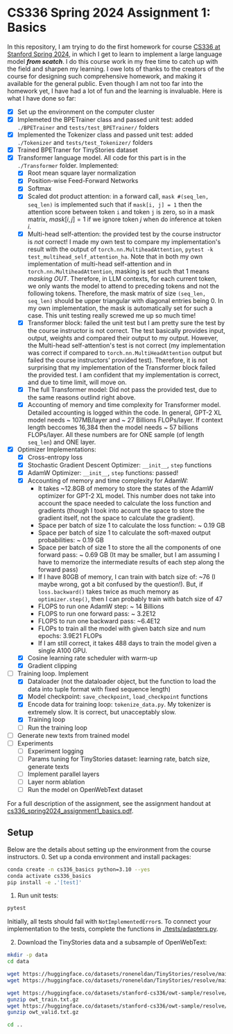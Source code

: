 # CS336 Spring 2024 Assignment 1: Basics
In this repository, I am trying to do the first homework for course [CS336 at Stanford Spring 2024](https://stanford-cs336.github.io/spring2024/), in which I get to learn to implement a large language model ***from scatch***. I do this course work in my free time to catch up with the field and sharpen my learning. I owe lots of thanks to the creators of the course for designing such comprehensive homework, and making it available for the general public. Even though I am not too far into the homework yet, I have had a lot of fun and the learning is invaluable. Here is what I have done so far:
- [x] Set up the environment on the computer cluster
- [x] Implemeted the BPETrainer class and passed unit test: added ```./BPETrainer``` and ```tests/test_BPETrainer/``` folders
- [x] Implemented the Tokenizer class and passed unit test: added ```./Tokenizer``` and ```tests/test_Tokenizer/``` folders
- [x] Trained BPETraner for TinyStories dataset
- [x] Transformer language model. All code for this part is in the ```./Transformer``` folder. Implemented: 
  - [x] Root mean square layer normalization
  - [x] Position-wise Feed-Forward Networks
  - [x] Softmax
  - [x] Scaled dot product attention: in a forward call, ```mask #(seq_len, seq_len)``` is implemented such that if ```mask[i, j] = 1``` then the attention score between token ```i``` and token ```j``` is zero, so in a mask matrix, $mask[i, j] = 1$ if we ignore token $j$ when do inference at token $i$.
  - [x] Multi-head self-attention: the provided test by the course instructor is *not* correct! I made my own test to compare my implementation's result with the output of ```torch.nn.MultiheadAttention```, ```pytest -k test_multihead_self_attention_ha```. Note that in both my own implementation of multi-head self-attention and in ```torch.nn.MultiheadAttention```, masking is set such that $1$ means *masking OUT*. Therefore, in LLM contexts, for each current token, we only wants the model to attend to preceding tokens and not the following tokens. Therefore, the mask matrix of size ```(seq_len, seq_len)``` should be upper triangular with diagonal entries being $0$. In my own implementation, the mask is automatically set for such a case.  This unit testing really screwed me up so much time!
  - [x] Transformer block: failed the unit test but I am pretty sure the test by the course instructor is not correct. The test basically provides input, output, weights and compared their output to my output. However,  the Multi-head self-attention's test is not correct (my implementation was correct if compared to ```torch.nn.MultiHeadAttention``` output but failed the course instructors' provided test). Therefore, it is not surprising that my implementation of the Transformer block failed the provided test. I am confident that my implementation is correct, and due to time limit, will move on.
  - [x] The full Transformer model:  Did not pass the provided test, due to the same reasons outlind right above.
  - [x] Accounting of memory and time complexity for Transformer model. Detailed accounting is logged within the code. In general, GPT-2 XL model needs ~ 107MB/layer and ~ 27 Billions FLOPs/layer. If context length beccomes 16,384 then the model needs ~ 57 billions FLOPs/layer. All these numbers are for ONE sample (of length ```seq_len```) and ONE layer.
- [x] Optimizer Implementations:
  - [x] Cross-entropy loss
  - [x] Stochastic Gradient Descent Optimizer: ```__init__```, ```step``` functions
  - [x] AdamW Optimizer: ```__init__```, ```step``` functions: passed!
  - [x] Accounting of memory and time complexity for AdamW:
    - It takes ~12.8GB of memory to store the states of the AdamW optimizer for GPT-2 XL model. This number does not take into account the space needed to calculate the loss function and gradients (though I took into acount the space to store the gradient itself, not the space to calculate the gradient).
    - Space per batch of size 1 to calculate the loss function: ~ 0.19 GB
    - Space per batch of size 1 to calculate the soft-maxed output probabilities: ~ 0.19 GB
    - Space per batch of size 1 to store the all the components of one forward pass: ~ 0.69 GB (It may be smaller, but I am assuming I have to memorize the intermediate results of each step along the forward pass)
    - If I have 80GB of memory, I can train with batch size of: ~76 (I maybe wrong, got a bit confused by the question!). But, if ```loss.backward()``` takes twice as much memory as ```optimizer.step()```, then I can probably train with batch size of 47
    - FLOPS to run one AdamW step: ~ 14 Billions
    - FLOPS to run one forward pass: ~ 3.2E12 
    - FLOPS to run one backward pass: ~6.4E12
    - FLOPs to train all the model with given batch size and num epochs: 3.9E21 FLOPs
    - If I am still correct, it takes 488 days to train the model given a single A100 GPU.
  - [x] Cosine learning rate scheduler with warm-up
  - [x] Gradient clipping
- [ ] Training loop. Implement
  - [x] Dataloader (not the dataloader object, but the function to load the data into tuple format with fixed sequence length)
  - [x] Model checkpoint: ```save_checkpoint```, ```load_checkpoint``` functions
  - [x] Encode data for training loop: ```tokenize_data.py```. My tokenizer is extremely slow. It is correct, but unacceptably slow.
  - [x] Training loop
  - [ ] Run the training loop
- [ ] Generate new texts from trained model
- [ ] Experiments
  - [ ] Experiment logging
  - [ ] Params tuning for TinyStories dataset: learning rate, batch size, generate texts
  - [ ] Implement parallel layers
  - [ ] Layer norm ablation
  - [ ] Run the model on OpenWebText dataset

For a full description of the assignment, see the assignment handout at [cs336_spring2024_assignment1_basics.pdf](./cs336_spring2024_assignment1_basics.pdf).


## Setup
Below are the details about setting up the environment from the course instructors.
0. Set up a conda environment and install packages:

``` sh
conda create -n cs336_basics python=3.10 --yes
conda activate cs336_basics
pip install -e .'[test]'
```

1. Run unit tests:

``` sh
pytest
```

Initially, all tests should fail with `NotImplementedError`s.
To connect your implementation to the tests, complete the
functions in [./tests/adapters.py](./tests/adapters.py).

2. Download the TinyStories data and a subsample of OpenWebText:

``` sh
mkdir -p data
cd data

wget https://huggingface.co/datasets/roneneldan/TinyStories/resolve/main/TinyStoriesV2-GPT4-train.txt
wget https://huggingface.co/datasets/roneneldan/TinyStories/resolve/main/TinyStoriesV2-GPT4-valid.txt

wget https://huggingface.co/datasets/stanford-cs336/owt-sample/resolve/main/owt_train.txt.gz
gunzip owt_train.txt.gz
wget https://huggingface.co/datasets/stanford-cs336/owt-sample/resolve/main/owt_valid.txt.gz
gunzip owt_valid.txt.gz

cd ..
```

